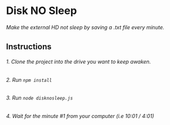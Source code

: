 # Disk NO Sleep

###### Make the external HD not sleep by saving a .txt file every minute.

## Instructions
###### 1. Clone the project into the drive you want to keep awaken.
###### 2. Run `npm install`
###### 3. Run `node disknosleep.js`
###### 4. Wait for the minute #1 from your computer (i.e 10:01 / 4:01)
